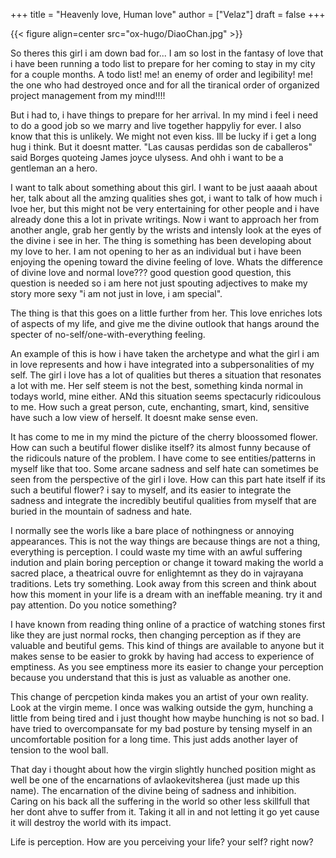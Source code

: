 +++
title = "Heavenly love, Human love"
author = ["Velaz"]
draft = false
+++

{{< figure align=center src="ox-hugo/DiaoChan.jpg" >}}

So theres this girl i am down bad for...
I am so lost in the fantasy of love that i have been running a todo list to prepare for her coming to stay in my city for a couple months. A todo list! me! an enemy of order and legibility! me! the one who had destroyed once and for all the tiranical order of organized project management from my mind!!!!

But i had to, i have things to prepare for her arrival. In my mind i feel i need to do a good job so we marry and live together happyliy for ever. I also know that this is unlikely. We might not even kiss. Ill be lucky if i get a long hug i think. But it doesnt matter. "Las causas perdidas son de caballeros" said Borges quoteing James joyce ulysess. And ohh i want to be a gentleman an a hero.

I want to talk about something about this girl. I want to be just aaaah about her, talk about all the amzing qualities shes got, i want to talk of how much i lvoe her, but this might not be very entertaining for other people and i have already done this a lot in private writings. Now i want to approach her from another angle, grab her gently by the wrists and intensly look at the eyes of the divine i see in her.
The thing is something has been developing about my love to her. I am not opening to her as an individual but i have been enjoying the opening toward the divine feeling of love. Whats the difference of divine love and normal love??? good question good question, this question is needed so i am here not just spouting adjectives to make my story more sexy "i am not just in love, i am special".

The thing is that this goes on a little further from her. This love enriches lots of aspects of my life, and give me the divine outlook that hangs around the specter of no-self/one-with-everything feeling.

An example of this is how i have taken the archetype and what the girl i am in love represents and how i have integrated into a subpersonalities of my self.
The girl i love has a lot of qualities but theres a situation that resonates a lot with me. Her self steem is not the best, something kinda normal in todays world,  mine either. ANd this situation seems spectacurly ridicoulous to me. How such a great person, cute, enchanting, smart, kind, sensitive have such a low view of herself. It doesnt make sense even.

It has come to me in my mind the picture of the cherry bloossomed flower. How can such a beutiful flower dislike itself? its almost funny because of the ridicouls nature of the problem.
I have come to see entities/patterns in myself like that too. Some arcane sadness and self hate can sometimes be seen from the perspective of the girl i love. How can this part hate itself if its such a beutiful flower? i say to myself, and its easier to integrate the sadness and integrate the incredibly beutiful qualities from myself that are buried in the mountain of sadness and hate.

I normally see the worls like a bare place of nothingness or annoying appearances. This is not the way things are because things are not a thing, everything is perception. I could waste my time with an awful suffering indution and plain boring perception or change it toward making the world a sacred place, a theatrical ouvre for enlightemnt as they do in vajrayana traditions.
Lets try something. Look away from this screen and think about how this moment in your life is a dream with an ineffable meaning. try it and pay attention.
Do you notice something?

I have known from reading thing online of a practice of watching stones first like they are just normal rocks, then changing perception as if they are valuable and beutiful gems.
This kind of things are available to anyone but it makes sense to be easier to grokk by having had access  to experience of emptiness. As you see emptiness more its easier to change your perception because you understand that this is just as valuable as another one.

This change of percpetion kinda makes you an artist of your own reality.
Look at the virgin meme. I once was walking outside the gym, hunching a little from being tired and i just thought how maybe hunching is not so bad. I have tried to overcompansate for my bad posture by tensing myself in an uncomfortable position for a long time. This just adds another layer of tension to the wool ball.

That day i thought about how the virgin slightly hunched position might as well be one of the encarnations of avlaokevitsherea (just made up this name). The encarnation of the divine being of sadness and inhibition. Caring on his back all the suffering in the world so other less skillfull that her dont ahve to suffer from it. Taking it all in and not letting it go yet cause it will destroy the world with its impact.

Life is perception. How are you perceiving your life? your self? right now?
